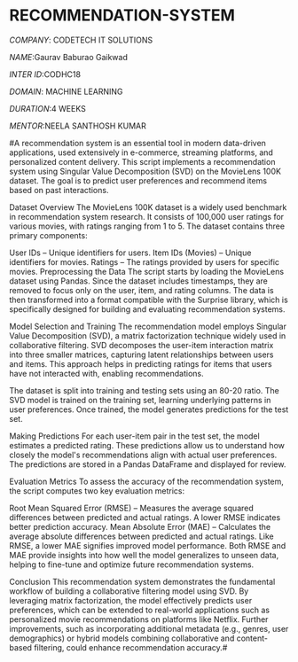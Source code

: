 # RECOMMENDATION-SYSTEM
*COMPANY*: CODETECH IT SOLUTIONS

*NAME*:Gaurav Baburao Gaikwad

*INTER ID*:CODHC18

*DOMAIN*: MACHINE LEARNING

*DURATION*:4 WEEKS

*MENTOR*:NEELA SANTHOSH KUMAR

#A recommendation system is an essential tool in modern data-driven applications, used extensively in e-commerce, streaming platforms, and personalized content delivery. This script implements a recommendation system using Singular Value Decomposition (SVD) on the MovieLens 100K dataset. The goal is to predict user preferences and recommend items based on past interactions.

Dataset Overview
The MovieLens 100K dataset is a widely used benchmark in recommendation system research. It consists of 100,000 user ratings for various movies, with ratings ranging from 1 to 5. The dataset contains three primary components:

User IDs – Unique identifiers for users.
Item IDs (Movies) – Unique identifiers for movies.
Ratings – The ratings provided by users for specific movies.
Preprocessing the Data
The script starts by loading the MovieLens dataset using Pandas. Since the dataset includes timestamps, they are removed to focus only on the user, item, and rating columns. The data is then transformed into a format compatible with the Surprise library, which is specifically designed for building and evaluating recommendation systems.

Model Selection and Training
The recommendation model employs Singular Value Decomposition (SVD), a matrix factorization technique widely used in collaborative filtering. SVD decomposes the user-item interaction matrix into three smaller matrices, capturing latent relationships between users and items. This approach helps in predicting ratings for items that users have not interacted with, enabling recommendations.

The dataset is split into training and testing sets using an 80-20 ratio. The SVD model is trained on the training set, learning underlying patterns in user preferences. Once trained, the model generates predictions for the test set.

Making Predictions
For each user-item pair in the test set, the model estimates a predicted rating. These predictions allow us to understand how closely the model's recommendations align with actual user preferences. The predictions are stored in a Pandas DataFrame and displayed for review.

Evaluation Metrics
To assess the accuracy of the recommendation system, the script computes two key evaluation metrics:

Root Mean Squared Error (RMSE) – Measures the average squared differences between predicted and actual ratings. A lower RMSE indicates better prediction accuracy.
Mean Absolute Error (MAE) – Calculates the average absolute differences between predicted and actual ratings. Like RMSE, a lower MAE signifies improved model performance.
Both RMSE and MAE provide insights into how well the model generalizes to unseen data, helping to fine-tune and optimize future recommendation systems.

Conclusion
This recommendation system demonstrates the fundamental workflow of building a collaborative filtering model using SVD. By leveraging matrix factorization, the model effectively predicts user preferences, which can be extended to real-world applications such as personalized movie recommendations on platforms like Netflix. Further improvements, such as incorporating additional metadata (e.g., genres, user demographics) or hybrid models combining collaborative and content-based filtering, could enhance recommendation accuracy.#
